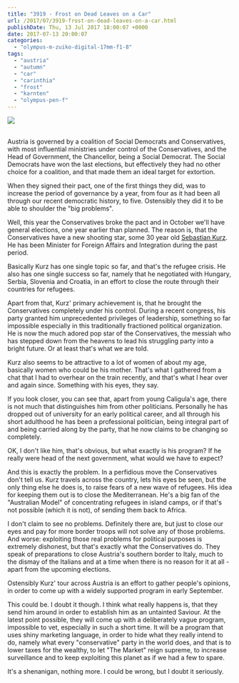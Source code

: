```yaml
---
title: "3919 - Frost on Dead Leaves on a Car"
url: /2017/07/3919-frost-on-dead-leaves-on-a-car.html
publishDate: Thu, 13 Jul 2017 18:00:07 +0000
date: 2017-07-13 20:00:07
categories: 
  - "olympus-m-zuiko-digital-17mm-f1-8"
tags: 
  - "austria"
  - "autumn"
  - "car"
  - "carinthia"
  - "frost"
  - "karnten"
  - "olympus-pen-f"
---
```

<div class="container">
<div class="center"><a target="_blank" href="https://d25zfm9zpd7gm5.cloudfront.net/1200x1200/2016/20161108_084657_lr.jpg"><img class="webfeedsFeaturedVisual" src="https://d25zfm9zpd7gm5.cloudfront.net/0600x0600/2016/20161108_084657_lr.jpg" /></a></div>
</div>
<br />

Austria is governed by a coalition of Social Democrats and Conservatives, with most influential ministries under control of the Conservatives, and the Head of Government, the Chancellor, being a Social Democrat. The Social Democrats have won the last elections, but effectively they had no other choice for a coalition, and that made them an ideal target for extortion.

When they signed their pact, one of the first things they did, was to increase the period of governance by a year, from four as it had been all through our recent democratic history, to five. Ostensibly they did it to be able to shoulder the "big problems".

Well, this year the Conservatives broke the pact and in October we'll have general elections, one year earlier than planned. The reason is, that the Conservatives have a new shooting star, some 30 year old <a href="https://en.wikipedia.org/wiki/Sebastian_Kurz" target="_blank">Sebastian Kurz</a>. He has been Minister for Foreign Affairs and Integration during the past period.

Basically Kurz has one single topic so far, and that's the refugee crisis. He also has one single success so far, namely that he negotiated with Hungary, Serbia, Slovenia and Croatia, in an effort to close the route through their countries for refugees.

Apart from that, Kurz' primary achievement is, that he brought the Conservatives completely under his control. During a recent congress, his party granted him unprecedented privileges of leadership, something so far impossible especially in this traditionally fractioned political organization. He is now the much adored pop star of the Conservatives, the messiah who has stepped down from the heavens to lead his struggling party into a bright future. Or at least that's what we are told.

Kurz also seems to be attractive to a lot of women of about my age, basically women who could be his mother. That's what I gathered from a chat that I had to overhear on the train recently, and that's what I hear over and again since. Something with his eyes, they say.

If you look closer, you can see that, apart from young Caligula's age, there is not much that distinguishes him from other politicians. Personally he has dropped out of university for an early political career, and all through his short adulthood he has been a professional politician, being integral part of and being carried along by the party, that he now claims to be changing so completely.

OK, I don't like him, that's obvious, but what exactly is his program? If he really were head of the next government, what would we have to expect?

And this is exactly the problem. In a perfidious move the Conservatives don't tell us. Kurz travels across the country, lets his eyes be seen, but the only thing else he does is, to raise fears of a new wave of refugees. His idea for keeping them out is to close the Mediterranean. He's a big fan of the "Australian Model" of concentrating refugees in island camps, or if that's not possible (which it is not), of sending them back to Africa.

I don't claim to see no problems. Definitely there are, but just to close our eyes and pay for more border troops will not solve any of those problems. And worse: exploiting those real problems for political purposes is extremely dishonest, but that's exactly what the Conservatives do. They speak of preparations to close Austria's southern border to Italy, much to the dismay of the Italians and at a time when there is no reason for it at all - apart from the upcoming elections.

Ostensibly Kurz' tour across Austria is an effort to gather people's opinions, in order to come up with a widely supported program in early September.

This could be. I doubt it though. I think what really happens is, that they send him around in order to establish him as an untainted Saviour. At the latest point possible, they will come up with a deliberately vague program, impossible to vet, especially in such a short time. It will be a program that uses shiny marketing language, in order to hide what they really intend to do, namely what every "conservative" party in the world does, and that is to lower taxes for the wealthy, to let "The Market" reign supreme, to increase surveillance and to keep exploiting this planet as if we had a few to spare. 

It's a shenanigan, nothing more. I could be wrong, but I doubt it seriously.
